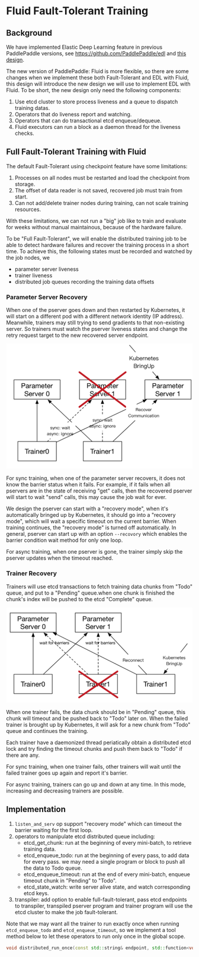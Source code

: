 # Fluid Fault-Tolerant Training

## Background

We have implemented Elastic Deep Learning feature in previous PaddlePaddle versions,
see https://github.com/PaddlePaddle/edl and [this design](../../v2/design/cluster_train/README.md).

The new version of PaddlePaddle: Fluid is more flexible, so there are some changes when we
implement these both Fault-Tolerant and EDL with Fluid, this design will introduce the new design
we will use to implement EDL with Fluid. To be short, the new design only need the following
components:

1. Use etcd cluster to store process liveness and a queue to dispatch training datas.
1. Operators that do liveness report and watching.
1. Operators that can do transactional etcd enqueue/dequeue.
1. Fluid executors can run a block as a daemon thread for the liveness checks.


## Full Fault-Tolerant Training with Fluid

The default Fault-Tolerant using checkpoint feature have some limitations:

1. Processes on all nodes must be restarted and load the checkpoint from storage.
1. The offset of data reader is not saved, recovered job must train from start.
1. Can not add/delete trainer nodes during training, can not scale training resources.

With these limitations, we can not run a "big" job like to train and evaluate for weeks
without manual maintainous, because of the hardware failure.

To be "Full Fault-Tolerant", we will enable the distributed training job to be able to
detect hardware failures and recover the training process in a short time. To achieve
this, the following states must be recorded and watched by the job nodes, we 

- parameter server liveness
- trainer liveness
- distributed job queues recording the training data offsets

### Parameter Server Recovery

When one of the pserver goes down and then restarted by Kubernetes,
it will start on a different pod with a different network identity (IP address). Meanwhile,
trainers may still trying to send gradients to that non-existing server. So trainers must
watch the pserver liveness states and change the retry request target to the new recovered
server endpoint.

<img src="src/pserver_failover.png">

For sync training, when one of the parameter server recovers, it does not know the barrier
status when it fails. For example, if it fails when all pservers are in the state of
receiving "get" calls, then the recovered pserver will start to wait "send" calls, this may
cause the job wait for ever. 

We design the pserver can start with a "recovery mode", when it's automatically bringed up 
by Kubernetes, it should go into a "recovery mode", which will wait a specific timeout on the
current barrier. When training continues, the "recovery mode" is turned off automatically.
In general, pserver can start up with an option `--recovory` which enables the barrier condition
wait method for only one loop.

For async training, when one pserver is gone, the trainer simply skip the pserver updates when
the timeout reached.

### Trainer Recovery

Trainers will use etcd transactions to fetch training data chunks from "Todo" queue, and put to a
"Pending" queue.when one chunk is finished the chunk's index will be pushed to the etcd "Complete"
queue.

<img src="src/trainer_failover.png">

When one trainer fails, the data chunk should be in "Pending" queue, this chunk will timeout
and be pushed back to "Todo" later on. When the failed trainer is brought up by Kubernetes,
it will ask for a new chunk from "Todo" queue and continues the training.

Each trainer have a daemonized thread periatically obtain a distributed etcd lock and try finding
the timeout chunks and push them back to "Todo" if there are any.

For sync training, when one trainer fails, other trainers will wait until the failed trainer goes
up again and report it's barrier.

For async training, trainers can go up and down at any time. In this mode, increasing and decreasing
trainers are possible.

## Implementation

1. `listen_and_serv` op support "recovery mode" which can timeout the barrier waiting for the 
   first loop.
1. operators to manipulate etcd distributed queue including:
   - etcd_get_chunk: run at the beginning of every mini-batch, to retrieve training data.
   - etcd_enqueue_todo: run at the beginning of every pass, to add data for every pass.
     we may need a single program or block to push all the data to Todo queue.
   - etcd_enqueue_timeout: run at the end of every mini-batch, enqueue timeout chunk in
     "Pending" to "Todo".
   - etcd_state_watch: write server alive state, and watch corresponding etcd keys.
1. transpiler: add option to enable full-fault-tolerant, pass etcd endpoints to transpiler,
   transpiled pserver program and trainer program will use the etcd cluster to make the job
   fault-tolerant.

Note that we may want all the trainer to run exactly once when running `etcd_enqueue_todo`
and `etcd_enqueue_timeout`, so we implement a tool method below to let these operators to
run only once in the global scope.

```c++
void distributed_run_once(const std::string& endpoint, std::function<void> callback);
```
